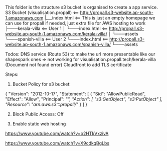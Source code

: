 This folder is the structure s3 bucket is organised to create a app service.
S3 Bucket (visualisation.propall) <== http://propall.s3-website.ap-south-1.amazonaws.com
|___index.html                    <== This is just an empty homepage we can use for propall if needed, just extra file for AWS hosting to work
├───kerala-villa                  <== User 1
│   └───index.html                <== http://propall.s3-website.ap-south-1.amazonaws.com/kerala-villa/
│   └───assets
└───spanish-villa                 <== User 2
    └───index.html                <== http://propall.s3-website.ap-south-1.amazonaws.com/spanish-villa/
    └───assets

Todos:
DNS service (Route 53) to make the url more presentable like our shapespark ones => not working for visualisation.propall.tech/kerala-villa (Document not found error)
Cloudfront to add TLS certificate


Steps:

1) Bucket Policy for s3 bucket:

{
    "Version": "2012-10-17",
    "Statement": [
        {
            "Sid": "AllowPublicRead",
            "Effect": "Allow",
            "Principal": "*",
            "Action": [
                "s3:GetObject",
                "s3:PutObject"
            ],
            "Resource": "arn:aws:s3:::propall/*"
        }
    ]
}

2) Block Public Access: Off

3) Enable static web hosting

https://www.youtube.com/watch?v=o2HTkVxzivA

https://www.youtube.com/watch?v=X9cdkqBgLbs